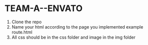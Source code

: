 # TEAM-A--ENVATO
1. Clone the repo
2.  Name your html according to the page you implemented example route.html
3. All css should be in the css folder and image in the img folder 
